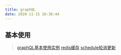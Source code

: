 ```yaml
---
title: graphQL
date: 2020-11-15 16:36:44
---
```


## 基本使用
>[graphQL基本使用实例](/graphQL/practice/first "实例")
>[redis缓存](/graphQL/practice/second "redis")
>[schedule轮询更新](/graphQL/practice/third "schedule")